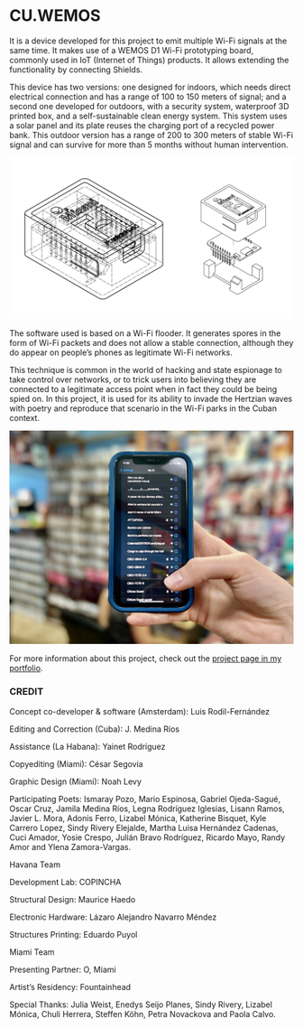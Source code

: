 # CU.WEMOS

It is a device developed for this project to emit multiple Wi-Fi signals at the same time. It makes 
use of a WEMOS D1 Wi-Fi prototyping board, commonly used in IoT (Internet of Things) products. It 
allows extending the functionality by connecting Shields.

This device has two versions: one designed for indoors, which needs direct electrical connection and 
has a range of 100 to 150 meters of signal; and a second one developed for outdoors, with a security 
system, waterproof 3D printed box, and a self-sustainable clean energy system. This system uses a 
solar panel and its plate reuses the charging port of a recycled power bank. This outdoor version has 
a range of 200 to 300 meters of stable Wi-Fi signal and can survive for more than 5 months without 
human intervention.

![schematic](doc/Connectify_Free_Wi-Fi__poesia1.png)

The software used is based on a Wi-Fi flooder. It generates spores in the form of Wi-Fi packets and 
does not allow a stable connection, although they do appear on people’s phones as legitimate Wi-Fi 
networks.

This technique is common in the world of hacking and state espionage to take control over networks, or 
to trick users into believing they are connected to a legitimate access point when in fact they could 
be being spied on. In this project, it is used for its ability to invade the Hertzian waves with 
poetry and reproduce that scenario in the Wi-Fi parks in the Cuban context. 

![photo1](doc/Connectify_Free_Wi-Fi__poesia3.jpg)


For more information about this project, check out the [project page in my 
portfolio](https://nestorsire.com/en/obra/__trashed-2/).


### CREDIT

Concept co-developer & software (Amsterdam): Luis Rodil-Fernández

Editing and Correction (Cuba): J. Medina Ríos

Assistance (La Habana): Yainet Rodríguez

Copyediting (Miami): César Segovia

Graphic Design (Miami): Noah Levy

Participating Poets: Ismaray Pozo, Mario Espinosa, Gabriel Ojeda-Sagué, Oscar Cruz, Jamila Medina 
Ríos, Legna Rodríguez Iglesias, Lisann Ramos, Javier L. Mora, Adonis Ferro, Lizabel Mónica, Katherine 
Bisquet, Kyle Carrero Lopez, Sindy Rivery Elejalde, Martha Luisa Hernández Cadenas, Cuci Amador, Yosie 
Crespo, Julián Bravo Rodríguez, Ricardo Mayo, Randy Amor and Ylena Zamora-Vargas.

Havana Team

Development Lab: COPINCHA

Structural Design: Maurice Haedo

Electronic Hardware: Lázaro Alejandro Navarro Méndez

Structures Printing: Eduardo Puyol

Miami Team

Presenting Partner: O, Miami

Artist’s Residency: Fountainhead

Special Thanks: Julia Weist, Enedys Seijo Planes, Sindy Rivery, Lizabel Mónica, Chuli Herrera, Steffen 
Köhn, Petra Novackova and Paola Calvo.
